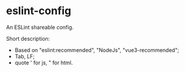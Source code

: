 # eslint-config

An ESLint shareable config.

Short description:
- Based on "eslint:recommended", "NodeJs", "vue3-recommended";
- Tab, LF;
- quote ' for js, " for html.
